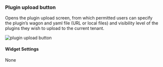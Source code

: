 ### Plugin upload button
Opens the plugin upload screen, from which permitted users can specify the plugin’s wagon and yaml file (URL or local files) and visibility level of the plugins they wish to upload to the current tenant. 

![plugin upload button](https://docs.cloudify.co/4.4.0/images/ui/widgets/plugin_upload_button.png)

#### Widget Settings
None
